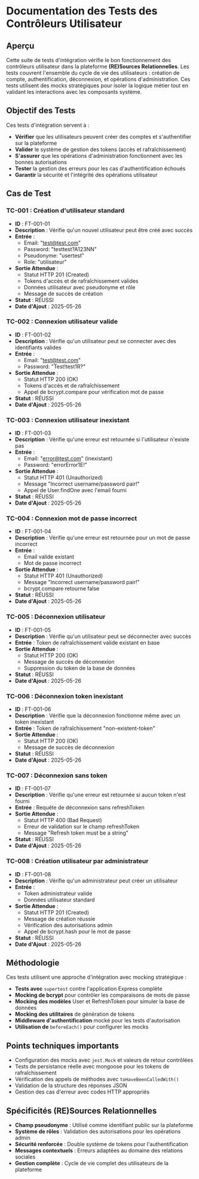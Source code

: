 # Documentation des Tests des Contrôleurs Utilisateur

## Aperçu

Cette suite de tests d'intégration vérifie le bon fonctionnement des contrôleurs utilisateur dans la plateforme **(RE)Sources Relationnelles**. Les tests couvrent l'ensemble du cycle de vie des utilisateurs : création de compte, authentification, déconnexion, et opérations d'administration. Ces tests utilisent des mocks stratégiques pour isoler la logique métier tout en validant les interactions avec les composants système.

## Objectif des Tests

Ces tests d'intégration servent à :

- **Vérifier** que les utilisateurs peuvent créer des comptes et s'authentifier sur la plateforme
- **Valider** le système de gestion des tokens (accès et rafraîchissement)
- **S'assurer** que les opérations d'administration fonctionnent avec les bonnes autorisations
- **Tester** la gestion des erreurs pour les cas d'authentification échoués
- **Garantir** la sécurité et l'intégrité des opérations utilisateur

## Cas de Test

### TC-001 : Création d'utilisateur standard

- **ID** : FT-001-01
- **Description** : Vérifie qu'un nouvel utilisateur peut être créé avec succès
- **Entrée** : 
  * Email: "test@test.com"
  * Password: "testtest?A123NN"
  * Pseudonyme: "usertest"
  * Role: "utilisateur"
- **Sortie Attendue** : 
  * Statut HTTP 201 (Created)
  * Tokens d'accès et de rafraîchissement valides
  * Données utilisateur avec pseudonyme et rôle
  * Message de succès de création
- **Statut** : RÉUSSI
- **Date d'Ajout** : 2025-05-26

### TC-002 : Connexion utilisateur valide

- **ID** : FT-001-02
- **Description** : Vérifie qu'un utilisateur peut se connecter avec des identifiants valides
- **Entrée** : 
  * Email: "test@test.com"
  * Password: "Test!test1R?"
- **Sortie Attendue** : 
  * Statut HTTP 200 (OK)
  * Tokens d'accès et de rafraîchissement
  * Appel de bcrypt.compare pour vérification mot de passe
- **Statut** : RÉUSSI
- **Date d'Ajout** : 2025-05-26

### TC-003 : Connexion utilisateur inexistant

- **ID** : FT-001-03
- **Description** : Vérifie qu'une erreur est retournée si l'utilisateur n'existe pas
- **Entrée** : 
  * Email: "error@test.com" (inexistant)
  * Password: "errorError1E!"
- **Sortie Attendue** : 
  * Statut HTTP 401 (Unauthorized)
  * Message "Incorrect username/password pair!"
  * Appel de User.findOne avec l'email fourni
- **Statut** : RÉUSSI
- **Date d'Ajout** : 2025-05-26

### TC-004 : Connexion mot de passe incorrect

- **ID** : FT-001-04
- **Description** : Vérifie qu'une erreur est retournée pour un mot de passe incorrect
- **Entrée** : 
  * Email valide existant
  * Mot de passe incorrect
- **Sortie Attendue** : 
  * Statut HTTP 401 (Unauthorized)
  * Message "Incorrect username/password pair!"
  * bcrypt.compare retourne false
- **Statut** : RÉUSSI
- **Date d'Ajout** : 2025-05-26

### TC-005 : Déconnexion utilisateur

- **ID** : FT-001-05
- **Description** : Vérifie qu'un utilisateur peut se déconnecter avec succès
- **Entrée** : Token de rafraîchissement valide existant en base
- **Sortie Attendue** : 
  * Statut HTTP 200 (OK)
  * Message de succès de déconnexion
  * Suppression du token de la base de données
- **Statut** : RÉUSSI
- **Date d'Ajout** : 2025-05-26

### TC-006 : Déconnexion token inexistant

- **ID** : FT-001-06
- **Description** : Vérifie que la déconnexion fonctionne même avec un token inexistant
- **Entrée** : Token de rafraîchissement "non-existent-token"
- **Sortie Attendue** : 
  * Statut HTTP 200 (OK)
  * Message de succès de déconnexion
- **Statut** : RÉUSSI
- **Date d'Ajout** : 2025-05-26

### TC-007 : Déconnexion sans token

- **ID** : FT-001-07
- **Description** : Vérifie qu'une erreur est retournée si aucun token n'est fourni
- **Entrée** : Requête de déconnexion sans refreshToken
- **Sortie Attendue** : 
  * Statut HTTP 400 (Bad Request)
  * Erreur de validation sur le champ refreshToken
  * Message "Refresh token must be a string"
- **Statut** : RÉUSSI
- **Date d'Ajout** : 2025-05-26

### TC-008 : Création utilisateur par administrateur

- **ID** : FT-001-08
- **Description** : Vérifie qu'un administrateur peut créer un utilisateur
- **Entrée** : 
  * Token administrateur valide
  * Données utilisateur standard
- **Sortie Attendue** : 
  * Statut HTTP 201 (Created)
  * Message de création réussie
  * Vérification des autorisations admin
  * Appel de bcrypt.hash pour le mot de passe
- **Statut** : RÉUSSI
- **Date d'Ajout** : 2025-05-26

## Méthodologie

Ces tests utilisent une approche d'intégration avec mocking stratégique :

- **Tests avec** `supertest` contre l'application Express complète
- **Mocking de bcrypt** pour contrôler les comparaisons de mots de passe
- **Mocking des modèles** User et RefreshToken pour simuler la base de données
- **Mocking des utilitaires** de génération de tokens
- **Middleware d'authentification** mocké pour les tests d'autorisation
- **Utilisation de** `beforeEach()` pour configurer les mocks

## Points techniques importants

- Configuration des mocks avec `jest.Mock` et valeurs de retour contrôlées
- Tests de persistance réelle avec mongoose pour les tokens de rafraîchissement
- Vérification des appels de méthodes avec `toHaveBeenCalledWith()`
- Validation de la structure des réponses JSON
- Gestion des cas d'erreur avec codes HTTP appropriés

## Spécificités (RE)Sources Relationnelles

- **Champ pseudonyme** : Utilisé comme identifiant public sur la plateforme
- **Système de rôles** : Validation des autorisations pour les opérations admin
- **Sécurité renforcée** : Double système de tokens pour l'authentification
- **Messages contextuels** : Erreurs adaptées au domaine des relations sociales
- **Gestion complète** : Cycle de vie complet des utilisateurs de la plateforme